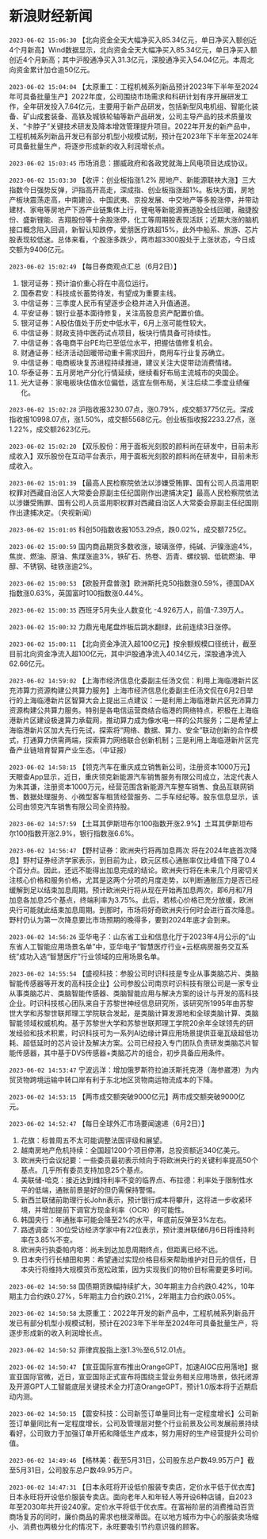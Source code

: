 # 新浪财经新闻
`2023-06-02 15:06:30` 【北向资金全天大幅净买入85.34亿元，单日净买入额创近4个月新高】Wind数据显示，北向资金全天大幅净买入85.34亿元，单日净买入额创近4个月新高；其中沪股通净买入31.3亿元，深股通净买入54.04亿元。本周北向资金累计加仓逾50亿元。

`2023-06-02 15:04:04` 【太原重工：工程机械系列新品预计2023年下半年至2024年可具备批量生产】2022年度，公司围绕市场需求和科研计划有序开展研发工作，全年研发投入7.64亿元，主要用于新产品研发，包括新型风电机组、智能化装备、矿山成套装备、高铁及城铁轮轴等新产品研发，公司主导产品的技术质量攻关、“卡脖子”关键技术研发及降本增效管理提升项目。2022年开发的新产品中，工程机械系列新品开发已有部分机型小规模试制，预计在2023年下半年至2024年可具备批量生产，将逐步形成新的收入利润增长点。

`2023-06-02 15:03:45` 市场消息：挪威政府和各政党就海上风电项目达成协议。

`2023-06-02 15:03:30` 【收评：创业板指涨1.2% 房地产、新能源联袂大涨】三大指数今日强势反弹，沪指高开高走，深成指、创业板指涨超1%。板块方面，房地产板块震荡走高，中南建设、中国武夷、京投发展、中交地产等多股涨停，并带动建材、家电等房地产下游产业链集体上行，锂电等新能源赛道股全线回暖，融捷股份、盛新锂能、吉翔股份等十余股涨停，化工等周期股表现活跃；近期大涨的脑机接口概念陷入回调，新智认知跌停，爱朋医疗跌超15%，此外中船系、旅游、芯片股表现较低迷。总体来看，个股涨多跌少，两市超3300股处于上涨状态，今日成交额为9406亿元。

`2023-06-02 15:02:49` 【每日券商观点汇总（6月2日）】
1. 银河证券：预计油价重心将在中高位运行。
2. 国泰君安：科技成长蓄势待发，有望成为重要主线。
3. 中信证券：三季度人民币有望逐步企稳并进入升值通道。
4. 平安证券：银行业基本面待修复，关注高股息资产配置价值。
5. 银河证券：A股估值处于历史中低水平，6月上涨可能性较大。
6. 中信证券：财政支持中医药试点项目，板块行情具备可持续性。
7. 中信证券：各电商平台PE均已至低位水平，把握估值修复机会。
8. 财通证券：经济活动回暖带动重卡需求回升，商用车行业复苏确立。
9. 中信证券：电商板块复苏进程持续推进，建议关注大促带动消费情绪。
10. 华泰证券：五月房地产分化行情延续，继续看好布局主流城市的央国企。
11. 光大证券：家电板块估值水位偏低，适宜左侧布局，关注后续二季度业绩催化。

`2023-06-02 15:02:28` 沪指收报3230.07点，涨0.79%，成交额3775亿元。深成指收报10998.07点，涨1.50%，成交额5568亿元。创业板指收报2233.27点，涨1.22%，成交额2623亿元。

`2023-06-02 15:02:20` 【双乐股份：用于面板光刻胶的颜料尚在研发中，目前未形成收入】双乐股份在互动平台表示，用于面板光刻胶的颜料尚在研发中，目前未形成收入。

`2023-06-02 15:01:39` 【最高人民检察院依法以涉嫌受贿罪、国有公司人员滥用职权罪对西藏自治区人大常委会原副主任纪国刚作出逮捕决定】最高人民检察院依法以涉嫌受贿罪、国有公司人员滥用职权罪对西藏自治区人大常委会原副主任纪国刚作出逮捕决定。（央视新闻）

`2023-06-02 15:01:05` 科创50指数收报1053.29点，跌0.02%，成交额725亿。

`2023-06-02 15:00:59` 国内商品期货多数收涨，玻璃涨停，纯碱、沪镍涨逾4%，焦炭、燃油、原油、焦煤涨逾3%，铁矿石、热卷、沥青、螺纹钢、低硫燃油、甲醇、不锈钢、硅铁涨逾2%。

`2023-06-02 15:00:53` 【欧股开盘普涨】欧洲斯托克50指数涨0.59%，德国DAX指数涨0.63%，英国富时100指数涨0.44%。

`2023-06-02 15:00:35` 西班牙5月失业人数变化 -4.926万人，前值-7.39万人。

`2023-06-02 15:00:32` 力鼎光电尾盘炸板后跳水翻绿，此前连续3日涨停。

`2023-06-02 15:00:11` 【北向资金净流入超100亿元】按余额规模口径统计，截至目前北向资金净流入超100亿元，其中沪股通净流入40.14亿元，深股通净流入62.66亿元。

`2023-06-02 14:59:02` 【上海市经济信息化委副主任汤文侃：利用上海临港新片区充沛算力资源构建公共算力服务】上海市经济信息化委副主任汤文侃在6月2日举行的上海临港新片区智算大会上提出三点建议：一是利用上海临港新片区充沛算力资源构建公共算力服务。特别是各电信运营商结合临港的网络特点，积极在上海临港新片区建设极速算力承载网，推动算力成为像水电一样的公共服务；二是希望上海临港新片区加大先行先试，探索将“网络、数据、算力、安全”联动创新的合作模式，打通算力供需两端，探索算力网络联合创新机制；三是利用上海临港新片区完备产业链培育智算产业生态。（中证报）

`2023-06-02 14:58:15` 【领克汽车在重庆成立销售新公司，注册资本1000万元】天眼查App显示，近日，重庆领克新能源汽车销售服务有限公司成立，法定代表人为朱其谦，注册资本1000万元，经营范围含新能源汽车整车销售、食品互联网销售、数据处理服务、小微型客车租赁经营服务、二手车经纪等。股东信息显示，该公司由领克汽车销售有限公司全资持股。

`2023-06-02 14:57:59` 【土耳其伊斯坦布尔100指数开涨2.9%】土耳其伊斯坦布尔100指数开涨2.9%，银行指数涨6.6%。

`2023-06-02 14:56:47` 【野村证券：欧洲央行将再加息两次 将在2024年底首次降息】野村证券经济学家表示，到目前为止，欧元区核心通胀率仅比峰值下降了0.4个百分点。因此，还远不能得出加息完成的结论。欧洲央行将在未来几个月密切关注核心价格和服务价格，尤其是这两个分项的月度走势，以判断通胀压力是否已经缓解到足以结束加息周期。预计欧洲央行将从现在开始再加息两次，即6月和7月加息各加息25个基点，终端利率为3.75%。此后，若核心价格已充分放缓，欧洲央行可能就此结束加息周期。到那时，市场将好奇欧洲央行何时会进行首次降息。野村仍认为第一次降息要比市场预期的晚得多，要到2024年底才会到来。

`2023-06-02 14:56:26` 亚华电子：山东省工业和信息化厅于2023年4月公示的“山东省人工智能应用场景名单”中，亚华电子“智慧医疗行业+云枢病房服务交互系统”成功入选“智慧医疗”行业领域的应用场景名单。

`2023-06-02 14:55:54` 【盛视科技：参股公司时识科技是专业从事类脑芯片、类脑智能传感器等开发的高科技企业】公司参股公司南京时识科技有限公司是一家专业从事类脑芯片、类脑智能传感器、类脑智能应用与解决方案的设计与开发的高科技企业。时识科技核心团队来自于苏黎世神经信息研究所，该研究所1995年由苏黎世大学和苏黎世联邦理工学院联合发起，是类脑计算发源地和全球类脑计算、类脑智能领域权威机构。基于苏黎世大学和苏黎世联邦理工学院20余年全球领先的研发经验和技术积累，时识科技可为一系列AI边缘计算应用场景提供亚毫瓦级超低功耗、超低延时的芯片设计及解决方案。公司已经投入专门团队负责研发类脑芯片智能传感器，其中基于DVS传感器+类脑芯片的组合，初步具备应用条件。

`2023-06-02 14:53:47` 宁波远洋：增加俄罗斯符拉迪沃斯托克港（海参崴港）为内贸货物跨境运输中转口岸有利于东北地区货物南运物流成本的下降。

`2023-06-02 14:53:15` 【两市成交额突破9000亿元】两市成交额突破9000亿元。

`2023-06-02 14:52:47` 【每日全球外汇市场要闻速递（6月2日）】
1. 花旗：标普周五不太可能调整法国评级和展望。
2. 越南房地产危机持续：全国超1200个项目停滞，总投资额近340亿美元。
3. 欧洲央行会议纪要：一些委员最初表示倾向于将欧洲央行的关键利率提高50个基点。几乎所有委员支持加息25个基点。
4. 美联储-哈克：接近达到维持利率不变的临界点、布拉德：利率处于限制性水平的低端，通胀前景是好的但仍需保持警惕。
5. 新西兰联储前助理行长John表示，预计银行成本将攀升，这将进一步收紧环境，并增加提前下调官方现金利率（OCR）的可能性。
6. 韩国央行：年通胀率可能会降至2%的水平，年底前反弹至3%左右。
7. 路透调查：30位受访经济学家中有22位表示，预计澳洲联储6月6日将维持利率在3.85%不变。
8. 欧洲央行执委帕内塔：尚未到达加息周期终点，但距离已经不远。
9. 日本央行行长植田和男：希望通过实现价格目标来帮助维护对日元的信任，日本央行将维持大规模货币宽松政策，因为实现我们的物价目标需要更多时间。

`2023-06-02 14:50:58` 国债期货跌幅持续扩大，30年期主力合约跌0.42%，10年期主力合约跌0.27%，5年期主力合约跌0.21%，2年期主力合约跌0.05%。

`2023-06-02 14:50:58` 太原重工：2022年开发的新产品中，工程机械系列新品开发已有部分机型小规模试制，预计在2023年下半年至2024年可具备批量生产，将逐步形成新的收入利润增长点。

`2023-06-02 14:50:52` 菲律宾股指上涨1.3％至6,512.01点。

`2023-06-02 14:50:47` 【宣亚国际宣布推出OrangeGPT，加速AIGC应用落地】据宣亚国际官微，近日，宣亚国际正式宣布将围绕主营业务相关应用场景，依托闭源及开源GPT人工智能底层关键技术全力打造OrangeGPT，预计1.0版本将于近期启动内测。

`2023-06-02 14:50:15` 【震安科技：公司新签订单量同比有一定程度增长】公司新签订单量同比有一定程度增长，公司及管理层对整个行业前景及公司发展前景持续看好，公司致力于加强订单开拓和降低生产成本，努力用好的生产经营提升公司价值。

`2023-06-02 14:49:46` 【格林美：截至5月31日，公司股东总户数49.95万户】截至5月31日，公司股东总户数49.95万户。

`2023-06-02 14:47:31` 【日本永旺将开设低价服装专卖店，定价水平低于优衣库】日本永旺将开设低价服装专卖店。面向老年人和年轻人等开设6种店铺，自2023年至2030年共开设240家。定价水平将低于优衣库。在富裕阶层的消费推动百货商场复苏的同时，廉价商品的需求也根深蒂固。在以地方城市为中心的服装卖场缩小、消费也两极分化的情况下，永旺要吸引节约意识强的顾客。

